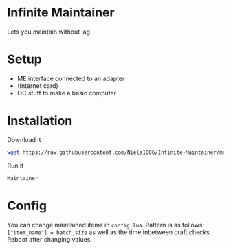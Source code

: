 # Infinite Maintainer
Lets you maintain without lag.

# Setup
- ME interface connected to an adapter
- (Internet card)
- OC stuff to make a basic computer

# Installation
Download it
```bash
wget https://raw.githubusercontent.com/Niels1006/Infinite-Maintainer/master/installer.lua && installer
```

Run it
```bash
Maintainer
```

# Config
You can change maintained items in `config.lua`. Pattern is as follows: `["item_name"] = batch_size` as well as the time inbetween craft checks.
Reboot after changing values.
